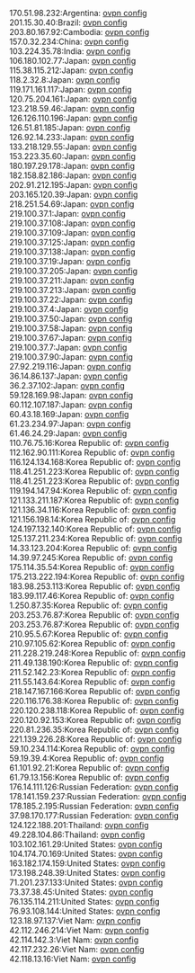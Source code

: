 170.51.98.232:Argentina: [ovpn config](vpn/170_51_98_232.ovpn)  
201.15.30.40:Brazil: [ovpn config](vpn/201_15_30_40.ovpn)  
203.80.167.92:Cambodia: [ovpn config](vpn/203_80_167_92.ovpn)  
157.0.32.234:China: [ovpn config](vpn/157_0_32_234.ovpn)  
103.224.35.78:India: [ovpn config](vpn/103_224_35_78.ovpn)  
106.180.102.77:Japan: [ovpn config](vpn/106_180_102_77.ovpn)  
115.38.115.212:Japan: [ovpn config](vpn/115_38_115_212.ovpn)  
118.2.32.8:Japan: [ovpn config](vpn/118_2_32_8.ovpn)  
119.171.161.117:Japan: [ovpn config](vpn/119_171_161_117.ovpn)  
120.75.204.161:Japan: [ovpn config](vpn/120_75_204_161.ovpn)  
123.218.59.46:Japan: [ovpn config](vpn/123_218_59_46.ovpn)  
126.126.110.196:Japan: [ovpn config](vpn/126_126_110_196.ovpn)  
126.51.81.185:Japan: [ovpn config](vpn/126_51_81_185.ovpn)  
126.92.14.233:Japan: [ovpn config](vpn/126_92_14_233.ovpn)  
133.218.129.55:Japan: [ovpn config](vpn/133_218_129_55.ovpn)  
153.223.35.60:Japan: [ovpn config](vpn/153_223_35_60.ovpn)  
180.197.29.178:Japan: [ovpn config](vpn/180_197_29_178.ovpn)  
182.158.82.186:Japan: [ovpn config](vpn/182_158_82_186.ovpn)  
202.91.212.195:Japan: [ovpn config](vpn/202_91_212_195.ovpn)  
203.165.120.39:Japan: [ovpn config](vpn/203_165_120_39.ovpn)  
218.251.54.69:Japan: [ovpn config](vpn/218_251_54_69.ovpn)  
219.100.37.1:Japan: [ovpn config](vpn/219_100_37_1.ovpn)  
219.100.37.108:Japan: [ovpn config](vpn/219_100_37_108.ovpn)  
219.100.37.109:Japan: [ovpn config](vpn/219_100_37_109.ovpn)  
219.100.37.125:Japan: [ovpn config](vpn/219_100_37_125.ovpn)  
219.100.37.138:Japan: [ovpn config](vpn/219_100_37_138.ovpn)  
219.100.37.19:Japan: [ovpn config](vpn/219_100_37_19.ovpn)  
219.100.37.205:Japan: [ovpn config](vpn/219_100_37_205.ovpn)  
219.100.37.211:Japan: [ovpn config](vpn/219_100_37_211.ovpn)  
219.100.37.213:Japan: [ovpn config](vpn/219_100_37_213.ovpn)  
219.100.37.22:Japan: [ovpn config](vpn/219_100_37_22.ovpn)  
219.100.37.4:Japan: [ovpn config](vpn/219_100_37_4.ovpn)  
219.100.37.50:Japan: [ovpn config](vpn/219_100_37_50.ovpn)  
219.100.37.58:Japan: [ovpn config](vpn/219_100_37_58.ovpn)  
219.100.37.67:Japan: [ovpn config](vpn/219_100_37_67.ovpn)  
219.100.37.7:Japan: [ovpn config](vpn/219_100_37_7.ovpn)  
219.100.37.90:Japan: [ovpn config](vpn/219_100_37_90.ovpn)  
27.92.219.116:Japan: [ovpn config](vpn/27_92_219_116.ovpn)  
36.14.86.137:Japan: [ovpn config](vpn/36_14_86_137.ovpn)  
36.2.37.102:Japan: [ovpn config](vpn/36_2_37_102.ovpn)  
59.128.169.98:Japan: [ovpn config](vpn/59_128_169_98.ovpn)  
60.112.107.187:Japan: [ovpn config](vpn/60_112_107_187.ovpn)  
60.43.18.169:Japan: [ovpn config](vpn/60_43_18_169.ovpn)  
61.23.234.97:Japan: [ovpn config](vpn/61_23_234_97.ovpn)  
61.46.24.29:Japan: [ovpn config](vpn/61_46_24_29.ovpn)  
110.76.75.16:Korea Republic of: [ovpn config](vpn/110_76_75_16.ovpn)  
112.162.90.111:Korea Republic of: [ovpn config](vpn/112_162_90_111.ovpn)  
116.124.134.168:Korea Republic of: [ovpn config](vpn/116_124_134_168.ovpn)  
118.41.251.223:Korea Republic of: [ovpn config](vpn/118_41_251_223.ovpn)  
118.41.251.223:Korea Republic of: [ovpn config](vpn/118_41_251_223.ovpn)  
119.194.147.94:Korea Republic of: [ovpn config](vpn/119_194_147_94.ovpn)  
121.133.211.187:Korea Republic of: [ovpn config](vpn/121_133_211_187.ovpn)  
121.136.34.116:Korea Republic of: [ovpn config](vpn/121_136_34_116.ovpn)  
121.156.198.14:Korea Republic of: [ovpn config](vpn/121_156_198_14.ovpn)  
124.197.132.140:Korea Republic of: [ovpn config](vpn/124_197_132_140.ovpn)  
125.137.211.234:Korea Republic of: [ovpn config](vpn/125_137_211_234.ovpn)  
14.33.123.204:Korea Republic of: [ovpn config](vpn/14_33_123_204.ovpn)  
14.39.97.245:Korea Republic of: [ovpn config](vpn/14_39_97_245.ovpn)  
175.114.35.54:Korea Republic of: [ovpn config](vpn/175_114_35_54.ovpn)  
175.213.222.194:Korea Republic of: [ovpn config](vpn/175_213_222_194.ovpn)  
183.98.253.113:Korea Republic of: [ovpn config](vpn/183_98_253_113.ovpn)  
183.99.117.46:Korea Republic of: [ovpn config](vpn/183_99_117_46.ovpn)  
1.250.87.35:Korea Republic of: [ovpn config](vpn/1_250_87_35.ovpn)  
203.253.76.87:Korea Republic of: [ovpn config](vpn/203_253_76_87.ovpn)  
203.253.76.87:Korea Republic of: [ovpn config](vpn/203_253_76_87.ovpn)  
210.95.5.67:Korea Republic of: [ovpn config](vpn/210_95_5_67.ovpn)  
210.97.105.62:Korea Republic of: [ovpn config](vpn/210_97_105_62.ovpn)  
211.228.219.248:Korea Republic of: [ovpn config](vpn/211_228_219_248.ovpn)  
211.49.138.190:Korea Republic of: [ovpn config](vpn/211_49_138_190.ovpn)  
211.52.142.23:Korea Republic of: [ovpn config](vpn/211_52_142_23.ovpn)  
211.55.143.64:Korea Republic of: [ovpn config](vpn/211_55_143_64.ovpn)  
218.147.167.166:Korea Republic of: [ovpn config](vpn/218_147_167_166.ovpn)  
220.116.176.38:Korea Republic of: [ovpn config](vpn/220_116_176_38.ovpn)  
220.120.238.118:Korea Republic of: [ovpn config](vpn/220_120_238_118.ovpn)  
220.120.92.153:Korea Republic of: [ovpn config](vpn/220_120_92_153.ovpn)  
220.81.236.35:Korea Republic of: [ovpn config](vpn/220_81_236_35.ovpn)  
221.139.226.28:Korea Republic of: [ovpn config](vpn/221_139_226_28.ovpn)  
59.10.234.114:Korea Republic of: [ovpn config](vpn/59_10_234_114.ovpn)  
59.19.39.4:Korea Republic of: [ovpn config](vpn/59_19_39_4.ovpn)  
61.101.92.21:Korea Republic of: [ovpn config](vpn/61_101_92_21.ovpn)  
61.79.13.156:Korea Republic of: [ovpn config](vpn/61_79_13_156.ovpn)  
176.14.111.126:Russian Federation: [ovpn config](vpn/176_14_111_126.ovpn)  
178.141.159.237:Russian Federation: [ovpn config](vpn/178_141_159_237.ovpn)  
178.185.2.195:Russian Federation: [ovpn config](vpn/178_185_2_195.ovpn)  
37.98.170.177:Russian Federation: [ovpn config](vpn/37_98_170_177.ovpn)  
124.122.188.201:Thailand: [ovpn config](vpn/124_122_188_201.ovpn)  
49.228.104.86:Thailand: [ovpn config](vpn/49_228_104_86.ovpn)  
103.102.161.29:United States: [ovpn config](vpn/103_102_161_29.ovpn)  
104.174.70.169:United States: [ovpn config](vpn/104_174_70_169.ovpn)  
163.182.174.159:United States: [ovpn config](vpn/163_182_174_159.ovpn)  
173.198.248.39:United States: [ovpn config](vpn/173_198_248_39.ovpn)  
71.201.237.133:United States: [ovpn config](vpn/71_201_237_133.ovpn)  
73.37.38.45:United States: [ovpn config](vpn/73_37_38_45.ovpn)  
76.135.114.211:United States: [ovpn config](vpn/76_135_114_211.ovpn)  
76.93.108.144:United States: [ovpn config](vpn/76_93_108_144.ovpn)  
123.18.97.137:Viet Nam: [ovpn config](vpn/123_18_97_137.ovpn)  
42.112.246.214:Viet Nam: [ovpn config](vpn/42_112_246_214.ovpn)  
42.114.142.3:Viet Nam: [ovpn config](vpn/42_114_142_3.ovpn)  
42.117.232.26:Viet Nam: [ovpn config](vpn/42_117_232_26.ovpn)  
42.118.13.16:Viet Nam: [ovpn config](vpn/42_118_13_16.ovpn)  

